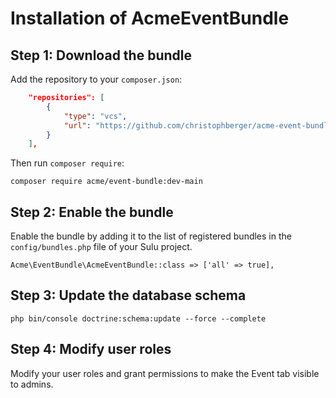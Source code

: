 # Installation of AcmeEventBundle

## Step 1: Download the bundle

Add the repository to your `composer.json`:

```json
    "repositories": [
        {
            "type": "vcs",
            "url": "https://github.com/christophberger/acme-event-bundle.git"
        }
    ],
```

Then run `composer require`:

```
composer require acme/event-bundle:dev-main
```

## Step 2: Enable the bundle

Enable the bundle by adding it to the list of registered bundles in the `config/bundles.php` file of your Sulu project.

```
Acme\EventBundle\AcmeEventBundle::class => ['all' => true],
```

## Step 3: Update the database schema

```
php bin/console doctrine:schema:update --force --complete
```

## Step 4: Modify user roles

Modify your user roles and grant permissions to make the Event tab visible to admins.
